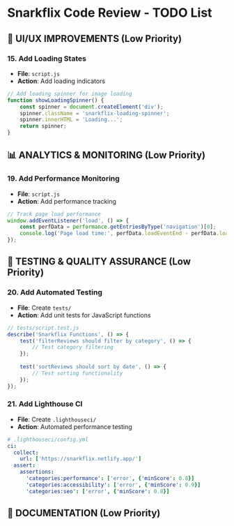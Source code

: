 # Snarkflix Code Review - TODO List

## 🎨 UI/UX IMPROVEMENTS (Low Priority)

### 15. Add Loading States
- **File**: `script.js`
- **Action**: Add loading indicators
```javascript
// Add loading spinner for image loading
function showLoadingSpinner() {
    const spinner = document.createElement('div');
    spinner.className = 'snarkflix-loading-spinner';
    spinner.innerHTML = 'Loading...';
    return spinner;
}
```




## 📊 ANALYTICS & MONITORING (Low Priority)


### 19. Add Performance Monitoring
- **File**: `script.js`
- **Action**: Add performance tracking
```javascript
// Track page load performance
window.addEventListener('load', () => {
    const perfData = performance.getEntriesByType('navigation')[0];
    console.log('Page load time:', perfData.loadEventEnd - perfData.loadEventStart);
});
```

## 🧪 TESTING & QUALITY ASSURANCE (Low Priority)

### 20. Add Automated Testing
- **File**: Create `tests/`
- **Action**: Add unit tests for JavaScript functions
```javascript
// tests/script.test.js
describe('Snarkflix Functions', () => {
    test('filterReviews should filter by category', () => {
        // Test category filtering
    });
    
    test('sortReviews should sort by date', () => {
        // Test sorting functionality
    });
});
```

### 21. Add Lighthouse CI
- **File**: Create `.lighthouseci/`
- **Action**: Automated performance testing
```yaml
# .lighthouseci/config.yml
ci:
  collect:
    url: ['https://snarkflix.netlify.app/']
  assert:
    assertions:
      'categories:performance': ['error', {'minScore': 0.8}]
      'categories:accessibility': ['error', {'minScore': 0.9}]
      'categories:seo': ['error', {'minScore': 0.8}]
```

## 📝 DOCUMENTATION (Low Priority)


